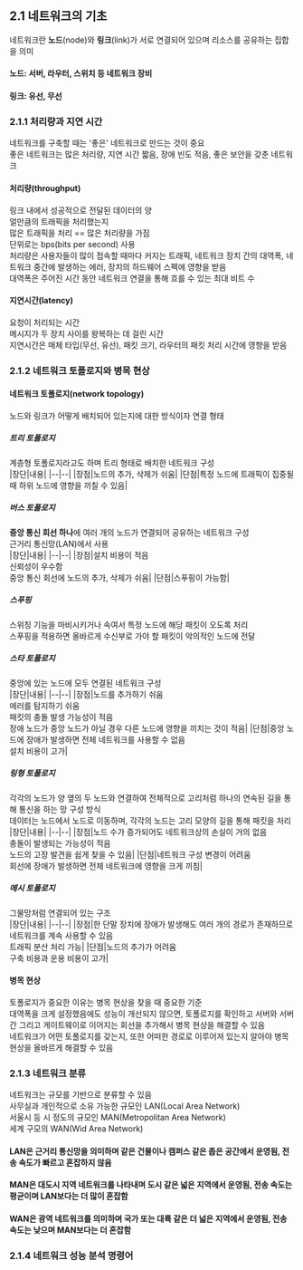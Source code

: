## 2.1 네트워크의 기초  
네트워크란 **노드**(node)와 **링크**(link)가 서로 연결되어 있으며 리소스를 공유하는 집합을 의미  
#### 노드: 서버, 라우터, 스위치 등 네트워크 장비  
#### 링크: 유선, 무선

### 2.1.1 처리량과 지연 시간  
네트워크를 구축할 때는 '좋은' 네트워크로 만드는 것이 중요  
좋은 네트워크는 많은 처리량, 지연 시간 짧음, 장애 빈도 적음, 좋은 보안을 갖춘 네트워크  

#### 처리량(throughput)
링크 내에서 성공적으로 전달된 데이터의 양  
얼만큼의 트래픽을 처리했는지  
많은 트래픽을 처리 == 많은 처리량을 가짐  
단위로는 bps(bits per second) 사용  
처리량은 사용자들이 많이 접속할 때마다 커지는 트래픽, 네트워크 장치 간의 대역폭, 네트워크 중간에 발생하는 에러, 장치의 하드웨어 스펙에 영향을 받음  
대역폭은 주어진 시간 동안 네트워크 연결을 통해 흐를 수 있는 최대 비트 수  

#### 지연시간(latency)  
요청이 처리되는 시간  
메시지가 두 장치 사이를 왕복하는 데 걸린 시간  
지연시간은 매체 타입(무선, 유선), 패킷 크기, 라우터의 패킷 처리 시간에 영향을 받음  

### 2.1.2 네트워크 토폴로지와 병목 현상
#### 네트워크 토폴로지(network topology)
노드와 링크가 어떻게 배치되어 있는지에 대한 방식이자 연결 형태  

##### 트리 토폴로지
계층형 토폴로지라고도 하며 트리 형태로 배치한 네트워크 구성  
|장단|내용|
|--|--|
|장점|노드의 추가, 삭제가 쉬움|
|단점|특정 노드에 트래픽이 집중될 때 하위 노드에 영향을 끼칠 수 있음|

##### 버스 토폴로지  
**중앙 통신 회선 하나**에 여러 개의 노드가 연결되어 공유하는 네트워크 구성  
근거리 통신망(LAN)에서 사용  
|장단|내용|
|--|--|
|장점|설치 비용이 적음<br>신뢰성이 우수함<br>중앙 통신 회선에 노드의 추가, 삭제가 쉬움|
|단점|스푸핑이 가능함|

##### 스푸핑
스위칭 기능을 마비시키거나 속여서 특정 노드에 해당 패킷이 오도록 처리  
스푸핑을 적용하면 올바르게 수신부로 가야 할 패킷이 악의적인 노드에 전달  

##### 스타 토폴로지  
중앙에 있는 노드에 모두 연결된 네트워크 구성  
|장단|내용|
|--|--|
|장점|노드를 추가하기 쉬움<br>에러를 탐지하기 쉬움<br>패킷의 충돌 발생 가능성이 적음<br>장애 노드가 중앙 노드가 아닐 경우 다른 노드에 영향을 끼치는 것이 적음|
|단점|중앙 노드에 장애가 발생하면 전체 네트워크를 사용할 수 없음<br>설치 비용이 고가|

##### 링형 토폴로지  
각각의 노드가 양 옆의 두 노드와 연결하여 전체적으로 고리처럼 하나의 연속된 길을 통해 통신을 하는 망 구성 방식  
데이터는 노드에서 노드로 이동하며, 각각의 노드는 고리 모양의 길을 통해 패킷을 처리  
|장단|내용|
|--|--|
|장점|노드 수가 증가되어도 네트워크상의 손실이 거의 없음<br>충돌이 발생되는 가능성이 적음<br>노드의 고장 발견을 쉽게 찾을 수 있음|
|단점|네트워크 구성 변경이 어려움<br>회선에 장애가 발생하면 전체 네트워크에 영향을 크게 끼침|

##### 메시 토폴로지
그물망처럼 연결되어 있는 구조  
|장단|내용|
|--|--|
|장점|한 단말 장치에 장애가 발생해도 여러 개의 경로가 존재하므로 네트워크를 계속 사용할 수 있음<br>트래픽 분산 처리 가능|
|단점|노드의 추가가 어려움<br>구축 비용과 운용 비용이 고가|

#### 병목 현상
토폴로지가 중요한 이유는 병목 현상을 찾을 때 중요한 기준  
대역폭을 크게 설정했음에도 성능이 개선되지 않으면, 토폴로지를 확인하고 서버와 서버 간 그리고 게이트웨이로 이어지는 회선을 추가해서 병목 현상을 해결할 수 있음  
네트워크가 어떤 토폴로지를 갖는지, 또한 어떠한 경로로 이루어져 있는지 알아야 병목 현상을 올바르게 해결할 수 있음  

### 2.1.3 네트워크 분류  
네트워크는 규모를 기반으로 분류할 수 있음  
사무실과 개인적으로 소유 가능한 규모인 LAN(Local Area Network)  
서울시 등 시 정도의 규모인 MAN(Metropolitan Area Network)  
세계 구모의 WAN(Wid Area Network)  

#### LAN은 근거리 통신망을 의미하며 같은 건물이나 캠퍼스 같은 좁은 공간에서 운영됨, 전송 속도가 빠르고 혼잡하지 않음  

#### MAN은 대도시 지역 네트워크를 나타내며 도시 같은 넓은 지역에서 운영됨, 전송 속도는 평균이며 LAN보다는 더 많이 혼잡함  

#### WAN은 광역 네트워크를 의미하며 국가 또는 대륙 같은 더 넓은 지역에서 운영됨, 전송 속도는 낮으며 MAN보다는 더 혼잡함  

### 2.1.4 네트워크 성능 분석 명령어  
